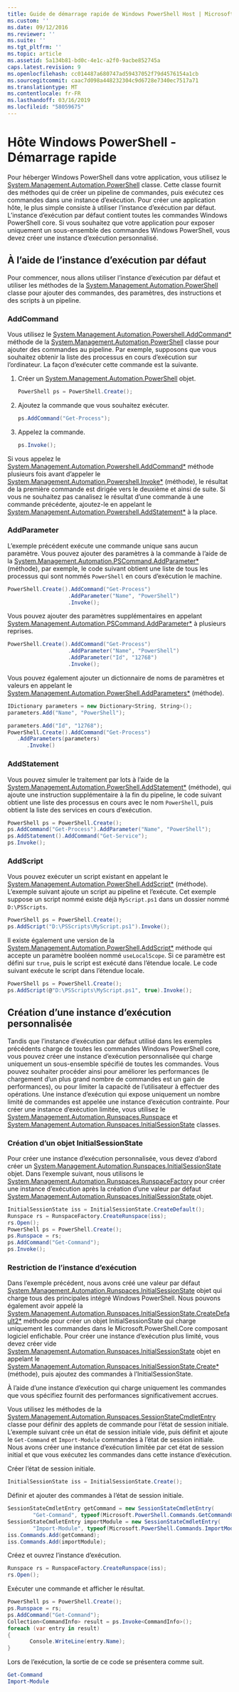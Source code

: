 ```yaml
---
title: Guide de démarrage rapide de Windows PowerShell Host | Microsoft Docs
ms.custom: ''
ms.date: 09/12/2016
ms.reviewer: ''
ms.suite: ''
ms.tgt_pltfrm: ''
ms.topic: article
ms.assetid: 5a134b81-bd0c-4e1c-a2f0-9acbe852745a
caps.latest.revision: 9
ms.openlocfilehash: cc014487a680747ad59437052f79d4576154a1cb
ms.sourcegitcommit: caac7d098a448232304c9d6728e7340ec7517a71
ms.translationtype: MT
ms.contentlocale: fr-FR
ms.lasthandoff: 03/16/2019
ms.locfileid: "58059675"
---
```

# <a name="windows-powershell-host-quickstart"></a>Hôte Windows PowerShell - Démarrage rapide

Pour héberger Windows PowerShell dans votre application, vous utilisez le [System.Management.Automation.PowerShell](/dotnet/api/System.Management.Automation.PowerShell) classe. Cette classe fournit des méthodes qui de créer un pipeline de commandes, puis exécutez ces commandes dans une instance d’exécution. Pour créer une application hôte, le plus simple consiste à utiliser l’instance d’exécution par défaut. L’instance d’exécution par défaut contient toutes les commandes Windows PowerShell core. Si vous souhaitez que votre application pour exposer uniquement un sous-ensemble des commandes Windows PowerShell, vous devez créer une instance d’exécution personnalisé.

## <a name="using-the-default-runspace"></a>À l’aide de l’instance d’exécution par défaut

Pour commencer, nous allons utiliser l’instance d’exécution par défaut et utiliser les méthodes de la [System.Management.Automation.PowerShell](/dotnet/api/System.Management.Automation.PowerShell) classe pour ajouter des commandes, des paramètres, des instructions et des scripts à un pipeline.

### <a name="addcommand"></a>AddCommand

Vous utilisez le [System.Management.Automation.Powershell.AddCommand*](/dotnet/api/System.Management.Automation.PowerShell.AddCommand) méthode de la [System.Management.Automation.PowerShell](/dotnet/api/System.Management.Automation.PowerShell) classe pour ajouter des commandes au pipeline. Par exemple, supposons que vous souhaitez obtenir la liste des processus en cours d’exécution sur l’ordinateur. La façon d’exécuter cette commande est la suivante.

1. Créer un [System.Management.Automation.PowerShell](/dotnet/api/System.Management.Automation.PowerShell) objet.

   ```csharp
   PowerShell ps = PowerShell.Create();
   ```

2. Ajoutez la commande que vous souhaitez exécuter.

   ```csharp
   ps.AddCommand("Get-Process");
   ```

3. Appelez la commande.

   ```csharp
   ps.Invoke();
   ```

Si vous appelez le [System.Management.Automation.Powershell.AddCommand*](/dotnet/api/System.Management.Automation.PowerShell.AddCommand) méthode plusieurs fois avant d’appeler le [System.Management.Automation.Powershell.Invoke*](/dotnet/api/System.Management.Automation.PowerShell.Invoke) (méthode), le résultat de la première commande est dirigée vers le deuxième et ainsi de suite. Si vous ne souhaitez pas canalisez le résultat d’une commande à une commande précédente, ajoutez-le en appelant le [System.Management.Automation.Powershell.AddStatement*](/dotnet/api/System.Management.Automation.PowerShell.AddStatement) à la place.

### <a name="addparameter"></a>AddParameter

L’exemple précédent exécute une commande unique sans aucun paramètre. Vous pouvez ajouter des paramètres à la commande à l’aide de la [System.Management.Automation.PSCommand.AddParameter*](/dotnet/api/System.Management.Automation.PSCommand.AddParameter) (méthode), par exemple, le code suivant obtient une liste de tous les processus qui sont nommés `PowerShell` en cours d’exécution le machine.

```csharp
PowerShell.Create().AddCommand("Get-Process")
                   .AddParameter("Name", "PowerShell")
                   .Invoke();
```

Vous pouvez ajouter des paramètres supplémentaires en appelant [System.Management.Automation.PSCommand.AddParameter*](/dotnet/api/System.Management.Automation.PSCommand.AddParameter) à plusieurs reprises.

```csharp
PowerShell.Create().AddCommand("Get-Process")
                   .AddParameter("Name", "PowerShell")
                   .AddParameter("Id", "12768")
                   .Invoke();
```

Vous pouvez également ajouter un dictionnaire de noms de paramètres et valeurs en appelant le [System.Management.Automation.PowerShell.AddParameters*](/dotnet/api/System.Management.Automation.PowerShell.AddParameters) (méthode).

```csharp
IDictionary parameters = new Dictionary<String, String>();
parameters.Add("Name", "PowerShell");

parameters.Add("Id", "12768");
PowerShell.Create().AddCommand("Get-Process")
   .AddParameters(parameters)
      .Invoke()

```

### <a name="addstatement"></a>AddStatement

Vous pouvez simuler le traitement par lots à l’aide de la [System.Management.Automation.PowerShell.AddStatement*](/dotnet/api/System.Management.Automation.PowerShell.AddStatement) (méthode), qui ajoute une instruction supplémentaire à la fin du pipeline, le code suivant obtient une liste des processus en cours avec le nom `PowerShell`, puis obtient la liste des services en cours d’exécution.

```csharp
PowerShell ps = PowerShell.Create();
ps.AddCommand("Get-Process").AddParameter("Name", "PowerShell");
ps.AddStatement().AddCommand("Get-Service");
ps.Invoke();
```

### <a name="addscript"></a>AddScript

Vous pouvez exécuter un script existant en appelant le [System.Management.Automation.PowerShell.AddScript*](/dotnet/api/System.Management.Automation.PowerShell.AddScript) (méthode). L’exemple suivant ajoute un script au pipeline et l’exécute. Cet exemple suppose un script nommé existe déjà `MyScript.ps1` dans un dossier nommé `D:\PSScripts`.

```csharp
PowerShell ps = PowerShell.Create();
ps.AddScript("D:\PSScripts\MyScript.ps1").Invoke();
```

Il existe également une version de la [System.Management.Automation.PowerShell.AddScript*](/dotnet/api/System.Management.Automation.PowerShell.AddScript) méthode qui accepte un paramètre booléen nommé `useLocalScope`. Si ce paramètre est défini sur `true`, puis le script est exécuté dans l’étendue locale. Le code suivant exécute le script dans l’étendue locale.

```csharp
PowerShell ps = PowerShell.Create();
ps.AddScript(@"D:\PSScripts\MyScript.ps1", true).Invoke();
```

## <a name="creating-a-custom-runspace"></a>Création d’une instance d’exécution personnalisée

Tandis que l’instance d’exécution par défaut utilisé dans les exemples précédents charge de toutes les commandes Windows PowerShell core, vous pouvez créer une instance d’exécution personnalisée qui charge uniquement un sous-ensemble spécifié de toutes les commandes. Vous pouvez souhaiter procéder ainsi pour améliorer les performances (le chargement d’un plus grand nombre de commandes est un gain de performances), ou pour limiter la capacité de l’utilisateur à effectuer des opérations. Une instance d’exécution qui expose uniquement un nombre limité de commandes est appelée une instance d’exécution contrainte. Pour créer une instance d’exécution limitée, vous utilisez le [System.Management.Automation.Runspaces.Runspace](/dotnet/api/System.Management.Automation.Runspaces.Runspace) et [System.Management.Automation.Runspaces.InitialSessionState](/dotnet/api/System.Management.Automation.Runspaces.InitialSessionState) classes.

### <a name="creating-an-initialsessionstate-object"></a>Création d’un objet InitialSessionState

Pour créer une instance d’exécution personnalisée, vous devez d’abord créer un [System.Management.Automation.Runspaces.InitialSessionState](/dotnet/api/System.Management.Automation.Runspaces.InitialSessionState) objet. Dans l’exemple suivant, nous utilisons le [System.Management.Automation.Runspaces.RunspaceFactory](/dotnet/api/System.Management.Automation.Runspaces.RunspaceFactory) pour créer une instance d’exécution après la création d’une valeur par défaut [System.Management.Automation.Runspaces.InitialSessionState ](/dotnet/api/System.Management.Automation.Runspaces.InitialSessionState) objet.

```csharp
InitialSessionState iss = InitialSessionState.CreateDefault();
Runspace rs = RunspaceFactory.CreateRunspace(iss);
rs.Open();
PowerShell ps = PowerShell.Create();
ps.Runspace = rs;
ps.AddCommand("Get-Command");
ps.Invoke();
```

### <a name="constraining-the-runspace"></a>Restriction de l’instance d’exécution

Dans l’exemple précédent, nous avons créé une valeur par défaut [System.Management.Automation.Runspaces.InitialSessionState](/dotnet/api/System.Management.Automation.Runspaces.InitialSessionState) objet qui charge tous des principales intégré Windows PowerShell. Nous pouvons également avoir appelé la [System.Management.Automation.Runspaces.InitialSessionState.CreateDefault2*](/dotnet/api/System.Management.Automation.Runspaces.InitialSessionState.CreateDefault2) méthode pour créer un objet InitialSessionState qui charge uniquement les commandes dans le Microsoft.PowerShell.Core composant logiciel enfichable. Pour créer une instance d’exécution plus limité, vous devez créer vide [System.Management.Automation.Runspaces.InitialSessionState](/dotnet/api/System.Management.Automation.Runspaces.InitialSessionState) objet en appelant le [ System.Management.Automation.Runspaces.InitialSessionState.Create*](/dotnet/api/System.Management.Automation.Runspaces.InitialSessionState.Create) (méthode), puis ajoutez des commandes à l’InitialSessionState.

À l’aide d’une instance d’exécution qui charge uniquement les commandes que vous spécifiez fournit des performances significativement accrues.

Vous utilisez les méthodes de la [System.Management.Automation.Runspaces.SessionStateCmdletEntry](/dotnet/api/System.Management.Automation.Runspaces.SessionStateCmdletEntry) classe pour définir des applets de commande pour l’état de session initiale. L’exemple suivant crée un état de session initiale vide, puis définit et ajoute le `Get-Command` et `Import-Module` commandes à l’état de session initiale. Nous avons créer une instance d’exécution limitée par cet état de session initial et que vous exécutez les commandes dans cette instance d’exécution.

Créer l’état de session initiale.

```csharp
InitialSessionState iss = InitialSessionState.Create();
```

Définir et ajouter des commandes à l’état de session initiale.

```csharp
SessionStateCmdletEntry getCommand = new SessionStateCmdletEntry(
        "Get-Command", typeof(Microsoft.PowerShell.Commands.GetCommandCommand), "");
SessionStateCmdletEntry importModule = new SessionStateCmdletEntry(
        "Import-Module", typeof(Microsoft.PowerShell.Commands.ImportModuleCommand), "");
iss.Commands.Add(getCommand);
iss.Commands.Add(importModule);
```

Créez et ouvrez l’instance d’exécution.

```csharp
Runspace rs = RunspaceFactory.CreateRunspace(iss);
rs.Open();
```

Exécuter une commande et afficher le résultat.

```csharp
PowerShell ps = PowerShell.Create();
ps.Runspace = rs;
ps.AddCommand("Get-Command");
Collection<CommandInfo> result = ps.Invoke<CommandInfo>();
foreach (var entry in result)
{
       Console.WriteLine(entry.Name);
}
```

Lors de l’exécution, la sortie de ce code se présentera comme suit.

```powershell
Get-Command
Import-Module
```
